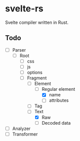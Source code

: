 # svelte-rs

Svelte compiler written in Rust.

## Todo

- [ ] Parser
  - [ ] Root
    - [ ] css
    - [ ] js
    - [ ] options
    - [ ] Fragment
      - [ ] Element
        - [ ] Regular element
          - [x] name
          - [ ] attributes
      - [ ] Tag
      - [ ] Text
        - [x] Raw
        - [ ] Decoded data
- [ ] Analyzer
- [ ] Transformer
